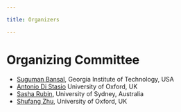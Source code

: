 ```yaml
---

title: Organizers

---
```


<h1>Organizing Committee</h1>

<ul role="list">
    <li><a href="https://suguman.github.io/">Suguman Bansal</a>, Georgia Institute of Technology, USA</li>
    <li><a href="https://antoniodistasio.github.io/">Antonio Di Stasio</a> University of Oxford, UK</li>
    <li><a href="https://sasharubin.github.io/">Sasha Rubin</a>, University of Sydney, Australia</li>
    <li><a href="https://shufang-zhu.github.io/">Shufang Zhu</a>, University of Oxford, UK</li>

</ul>

